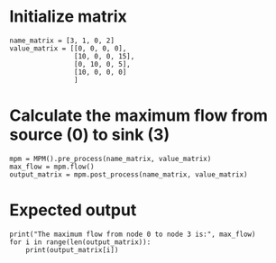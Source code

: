 # Initialize matrix

```
name_matrix = [3, 1, 0, 2]
value_matrix = [[0, 0, 0, 0],
                [10, 0, 0, 15],
                [0, 10, 0, 5],
                [10, 0, 0, 0]
                ]
```

# Calculate the maximum flow from source (0) to sink (3)

```
mpm = MPM().pre_process(name_matrix, value_matrix)
max_flow = mpm.flow()
output_matrix = mpm.post_process(name_matrix, value_matrix)
```

# Expected output

```
print("The maximum flow from node 0 to node 3 is:", max_flow)
for i in range(len(output_matrix)):
    print(output_matrix[i])
```

